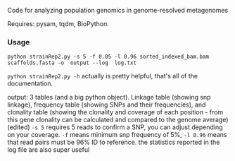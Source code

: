 Code for analyzing population genomics in genome-resolved metagenomes

Requires: pysam, tqdm, BioPython.

### Usage

```python strainRep2.py -s 5 -f 0.05 -l 0.96 sorted_indexed_bam.bam scaffolds.fasta -o  output --log  log.txt```

```python strainRep2.py -h``` 
actually is pretty helpful, that's all of the documentation.

output: 3 tables (and a big python object). Linkage table (showing snp linkage), frequency table (showing SNPs and their frequencies), and clonality table (showing the clonality and coverage of each position - from this gene clonality can be calculated and compared to the genome average) (edited) 
`-s 5` requires 5 reads to confirm a SNP, you can adjust depending on your coverage. `-f` means minimum snp frequency of 5%, `-l 0.96` means that read pairs must be 96% ID to reference. the statistics reported in the log file are also super useful
